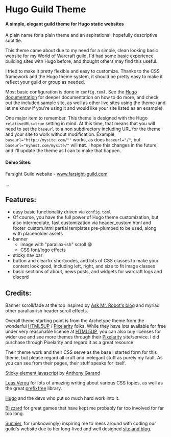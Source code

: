 # Hugo Guild Theme
#### A simple, elegant guild theme for Hugo static websites

A plain name for a plain theme and an aspirational, hopefully descriptive subtitle.

This theme came about due to my need for a simple, clean looking basic website
for my World of Warcraft guild.  I'd had some basic experience building sites
with Hugo before, and thought others may find this useful.

I tried to make it pretty flexible and easy to customize.  Thanks to the CSS
framework and the Hugo theme system, it should be pretty easy to make it reflect
your guild or group as needed.

Most basic configuration is done in `config.toml`.  See the
[Hugo documentation](https://gohugo.io/themes/customizing/) for deeper documentation
on how to do more, and check out the included sample site, as well as other live
sites using the theme (and let me know if you're using it and would like your site
listed as an example).

One major item to remember.  This theme is designed with the Hugo `relativeURLs=true`
setting in mind.  At this time, that means that you will need to set the `baseurl`
to a non subdirectory including URL for the theme and your site to work without modification.
Example, `baseurl="http://mysite.com/""` works, as does `baseurl="/"`, but `baseurl="myhost.com/mysite/"` will **not**.
I hope this changes in the future, and I'll update the theme as I can to make that happen.
####  Demo Sites:

  Farsight Guild website - www.farsight-guild.com

  ...

## Features:
* easy basic functionality driven via `config.toml`
* Of course, you have the full power of Hugo theme customization, but also
intermediate, fast customization via header_custom.html and footer_custom.html
partial templates pre-plumbed to be used, along with placeholder assets
* banner
  * image with "parallax-ish" scroll :grin:
  * CSS font/logo effects
* sticky nav bar
* button and clearfix shortcodes, and lots of CSS classes to make your content
look good, including left, right, and size to fit image classes
* basic sections of about, news posts, and widgets for warcraft logs and discord


## Credits:

Banner scroll/fade at the top inspired by [Ask Mr. Robot's blog](http://blog.askmrrobot.com) and myriad other parallax-ish header scroll effects.

Overall theme starting point is from the Archetype theme from the wonderful [HTML5UP](https://html5up.net) / [Pixelarity](https://pixelarity.com) folks.
While they have lots available for free under very reasonable license at [HTML5UP](https://html5up.net),
you can also buy licenses for wider use and see more themes through their [Pixelarity](https://pixelarity.com) site/service.
I did purchase through Pixelarity and regard it as a great resource.

Their theme work and their CSS serve as the base I started form for this theme,
but please regard all cruft and inelegant stuff as purely my fault.  As you can see from their pages, their stuff speaks for itself.

[Sticky element javascript](http://stickyjs.com/) by [Anthony Garand](http://garand.me)

[Leas Verou](http://lea.verou.me/) for lots of amazing writing about various
CSS topics, as well as the great [prefixfree](http://leaverou.github.io/prefixfree/) library.

[Hugo](https://gohugo.io) and the devs who put so much hard work into it.

[Blizzard](https://blizzard.com) for great games that have kept me probably far too involved for far too long.

[Sunnier](https://twitter.com/sunnierbrew), for (unknowingly) inspiring me to mess around with coding our guild's website due to her long-lived and well designed [site and blog](http://sunniersartofwar.com).
